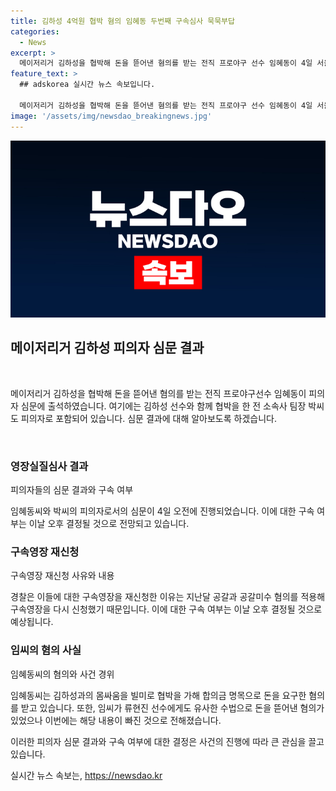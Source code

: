 ```yaml
---
title: 김하성 4억원 협박 혐의 임혜동 두번째 구속심사 묵묵부답
categories:
  - News
excerpt: >
  메이저리거 김하성을 협박해 돈을 뜯어낸 혐의를 받는 전직 프로야구 선수 임혜동이 4일 서울 서초구 서울중앙지방법원에서 구속 전 피의자 심문에 출석하기 위해 법정으로 향했습니다. 이에 대한 영장실질심사는 임혜동과 협박에 가담한 전 소속사 팀장 박씨도 함께 받았으며, 경찰이 이들에 대한 구속영장을 신청한 것은 이번이 두 번째인데, 결정은 이날 오후 예상된다. 임혜동은 김하성뿐만 아니라 류현진에게도 수법으로 돈을 뜯어냈으며, 이번에는 류 씨와의 관련이 빠진 것으로 보입니다.
feature_text: >
  ## adskorea 실시간 뉴스 속보입니다.

  메이저리거 김하성을 협박해 돈을 뜯어낸 혐의를 받는 전직 프로야구 선수 임혜동이 4일 서울 서초구 서울중앙지방법원에서 구속 전 피의자 심문에 출석하기 위해 법정으로 향했습니다. 이에 대한 영장실질심사는 임혜동과 협박에 가담한 전 소속사 팀장 박씨도 함께 받았으며, 경찰이 이들에 대한 구속영장을 신청한 것은 이번이 두 번째인데, 결정은 이날 오후 예상된다. 임혜동은 김하성뿐만 아니라 류현진에게도 수법으로 돈을 뜯어냈으며, 이번에는 류 씨와의 관련이 빠진 것으로 보입니다.
image: '/assets/img/newsdao_breakingnews.jpg'
---
```


<p><img src="/assets/img/newsdao_breakingnews.jpg" alt="adskorea 속보" /></p>

<h2 data-ke-size="size26">메이저리거 김하성 피의자 심문 결과</h2>

<p data-ke-size="size16">&nbsp;</p>

<p>메이저리거 김하성을 협박해 돈을 뜯어낸 혐의를 받는 전직 프로야구선수 임혜동이 피의자 심문에 출석하였습니다. 여기에는 김하성 선수와 함께 협박을 한 전 소속사 팀장 박씨도 피의자로 포함되어 있습니다. 심문 결과에 대해 알아보도록 하겠습니다.</p>

<p data-ke-size="size16">&nbsp;</p>

<h3>영장실질심사 결과</h3>

<p data-ke-size="size16">피의자들의 심문 결과와 구속 여부</p>

<p>임혜동씨와 박씨의 피의자로서의 심문이 4일 오전에 진행되었습니다. 이에 대한 구속 여부는 이날 오후 결정될 것으로 전망되고 있습니다.</p>

<h3>구속영장 재신청</h3>

<p data-ke-size="size16">구속영장 재신청 사유와 내용</p>

<p>경찰은 이들에 대한 구속영장을 재신청한 이유는 지난달 공갈과 공갈미수 혐의를 적용해 구속영장을 다시 신청했기 때문입니다. 이에 대한 구속 여부는 이날 오후 결정될 것으로 예상됩니다.</p>

<h3>임씨의 혐의 사실</h3>

<p data-ke-size="size16">임혜동씨의 혐의와 사건 경위</p>

<p>임혜동씨는 김하성과의 몸싸움을 빌미로 협박을 가해 합의금 명목으로 돈을 요구한 혐의를 받고 있습니다. 또한, 임씨가 류현진 선수에게도 유사한 수법으로 돈을 뜯어낸 혐의가 있었으나 이번에는 해당 내용이 빠진 것으로 전해졌습니다.</p>

<p>이러한 피의자 심문 결과와 구속 여부에 대한 결정은 사건의 진행에 따라 큰 관심을 끌고 있습니다.</p>
실시간 뉴스 속보는, <a href="https://newsdao.kr" rel="dofollow">https://newsdao.kr</a>


